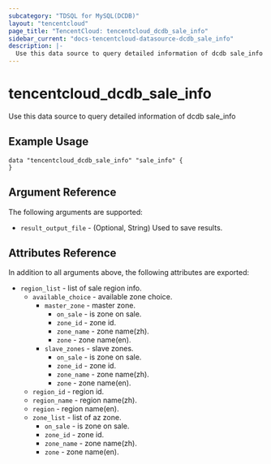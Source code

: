 ```yaml
---
subcategory: "TDSQL for MySQL(DCDB)"
layout: "tencentcloud"
page_title: "TencentCloud: tencentcloud_dcdb_sale_info"
sidebar_current: "docs-tencentcloud-datasource-dcdb_sale_info"
description: |-
  Use this data source to query detailed information of dcdb sale_info
---
```


# tencentcloud_dcdb_sale_info

Use this data source to query detailed information of dcdb sale_info

## Example Usage

```hcl
data "tencentcloud_dcdb_sale_info" "sale_info" {
}
```

## Argument Reference

The following arguments are supported:

* `result_output_file` - (Optional, String) Used to save results.

## Attributes Reference

In addition to all arguments above, the following attributes are exported:

* `region_list` - list of sale region info.
  * `available_choice` - available zone choice.
    * `master_zone` - master zone.
      * `on_sale` - is zone on sale.
      * `zone_id` - zone id.
      * `zone_name` - zone name(zh).
      * `zone` - zone name(en).
    * `slave_zones` - slave zones.
      * `on_sale` - is zone on sale.
      * `zone_id` - zone id.
      * `zone_name` - zone name(zh).
      * `zone` - zone name(en).
  * `region_id` - region id.
  * `region_name` - region name(zh).
  * `region` - region name(en).
  * `zone_list` - list of az zone.
    * `on_sale` - is zone on sale.
    * `zone_id` - zone id.
    * `zone_name` - zone name(zh).
    * `zone` - zone name(en).


